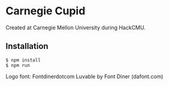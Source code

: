 # Carnegie Cupid

Created at Carnegie Mellon University during HackCMU.

## Installation

```
$ npm install
$ npm run
```

Logo font: Fontdinerdotcom Luvable by Font Diner (dafont.com)
